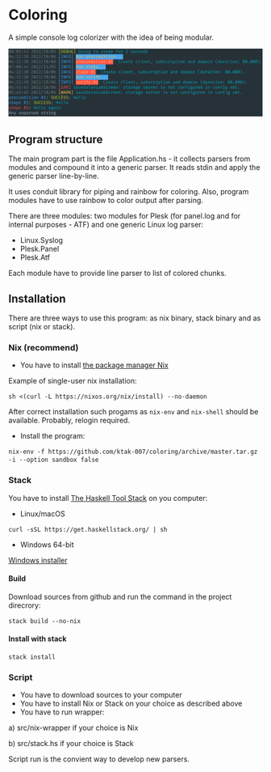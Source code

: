 # Coloring

A simple console log colorizer with the idea of being modular.

![Screenshot](/Screenshot_20221208_001037.png)

## Program structure

The main program part is the file Application.hs - it collects parsers from modules and compound it into a generic parser. It reads stdin and apply the generic parser line-by-line.

It uses conduit library for piping and rainbow for coloring. Also, program modules have to use rainbow to color output after parsing.

There are three modules: two modules for Plesk (for panel.log and for internal purposes - ATF) and one generic Linux log parser:
* Linux.Syslog
* Plesk.Panel
* Plesk.Atf

Each module have to provide line parser to list of colored chunks.

## Installation

There are three ways to use this program: as nix binary, stack binary and as script (nix or stack).

### Nix (recommend)

* You have to install [the package manager Nix](https://nixos.org/download.html)

Example of single-user nix installation:
```
sh <(curl -L https://nixos.org/nix/install) --no-daemon
```

After correct installation such progams as `nix-env` and `nix-shell` should be available. Probably, relogin required.

* Install the program:
```
nix-env -f https://github.com/ktak-007/coloring/archive/master.tar.gz -i --option sandbox false
```

### Stack

You have to install [The Haskell Tool Stack](https://docs.haskellstack.org/en/stable/install_and_upgrade/) on you computer:

* Linux/macOS

```
curl -sSL https://get.haskellstack.org/ | sh
```

* Windows 64-bit

[Windows installer](https://get.haskellstack.org/stable/windows-x86_64-installer.exe)


#### Build

Download sources from github and run the command in the project direcrory:

```
stack build --no-nix
```

#### Install with stack

```
stack install
```

### Script

* You have to download sources to your computer
* You have to install Nix or Stack on your choice as described above
* You have to run wrapper:

a) src/nix-wrapper if your choice is Nix

b) src/stack.hs if your choice is Stack

Script run is the convient way to develop new parsers.
